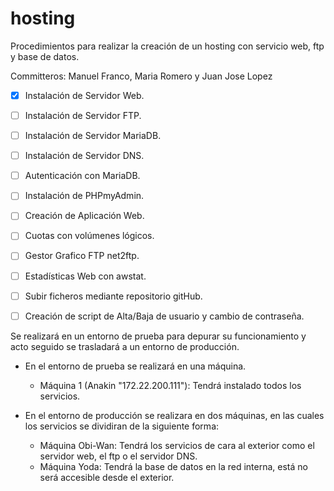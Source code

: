 # hosting
Procedimientos para realizar la creación de un hosting con servicio web, ftp y base de datos.

Committeros: Manuel Franco, Maria Romero y Juan Jose Lopez

- [x] Instalación de Servidor Web.
- [ ] Instalación de Servidor FTP.
- [ ] Instalación de Servidor MariaDB.
- [ ] Instalación de Servidor DNS.
- [ ] Autenticación con MariaDB.
- [ ] Instalación de PHPmyAdmin.
- [ ] Creación de Aplicación Web.
- [ ] Cuotas con volúmenes lógicos.
- [ ] Gestor Grafico FTP net2ftp.
- [ ] Estadísticas Web con awstat.
- [ ] Subir ficheros mediante repositorio gitHub.
- [ ] Creación de script de Alta/Baja de usuario y cambio de contraseña.


Se realizará en un entorno de prueba para depurar su funcionamiento y acto seguido se trasladará a un entorno de producción.

- En el entorno de prueba se realizará en una máquina.

	- Máquina 1 (Anakin "172.22.200.111"): Tendrá instalado todos los servicios.

- En el entorno de producción se realizara en dos máquinas, en las cuales los servicios se dividiran de la siguiente forma:

	- Máquina Obi-Wan: Tendrá los servicios de cara al exterior como el servidor web, el ftp o el servidor DNS.
	- Máquina Yoda: Tendrá la base de datos en la red interna, está no será accesible desde el exterior.


